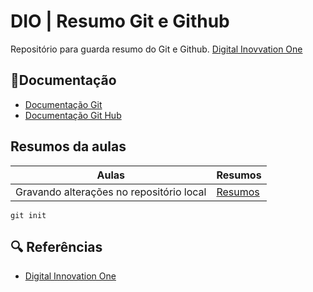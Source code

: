 # DIO | Resumo Git e  Github
Repositório para guarda resumo do Git e Github. [Digital Inovvation One](https://www.dio.me/)

## 📘Documentação

- [Documentação Git](https://git-scm.com/doc)
- [Documentação Git Hub](https://docs.github.com/pt)

## Resumos da aulas
| Aulas | Resumos |
|-------|---------|
| Gravando alterações no repositório local | [Resumos]()

```
git init
```

## 🔍 Referências

- [Digital Innovation One](https://www.dio.me/)